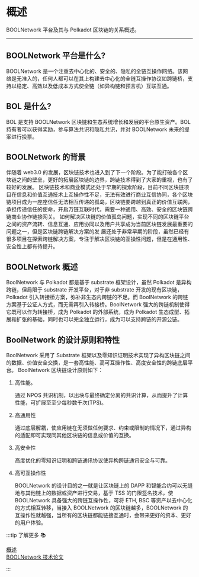 # 概述

BOOLNetwork 平台及其与 Polkadot 区块链的关系概述。

---

## BOOLNetwork 平台是什么?

BOOLNetwork 是一个注重去中心化的、安全的、隐私的全链互操作网络。该网络是无准入的，任何人都可以在其上构建去中心化的全链互操作协议如跨链桥，支持以稳定、高效以及低成本方式使全链（如异构链和预言机）互联互通。

## BOL 是什么?

BOL 是支持 BOOLNetwork 区块链和生态系统增长和发展的平台原生资产。BOL 持有者可以获得奖励，参与算法共识和隐私共识，并对 BOOLNetwork 未来的提案进行投票。

## BOOLNetwork 的背景

伴随着 web3.0 的发展，区块链技术也进入到了下一个阶段。为了能打破各个区块链之间的壁垒，更好的拓展区块链的边界，跨链技术得到了大家的重视，也有了较好的发展。
区块链技术和商业模式还处于早期的探索阶段，目前不同区块链项目在信息和价值互通技术上互操作性不足，无法有效进行商业互信协同，各个区块链项目成为一座座信任无法相互传递的孤岛，区块链要跨越到真正的价值互联网，承担传递信任的使命，开启万链互联时代，需要一种通用、高效、安全的区块链跨链商业协作链接网关。
如何解决区块链的价值孤岛问题，实现不同的区块链平台之间的资产流转、信息互通、应用协同以及用户共享成为当前区块链发展最重要的问题之一，但是区块链跨链解决方案的发 展还处于非常早期的阶段，虽然已经有很多项目在探索跨链解决方案，专注于解决区块链的互操性问题，但是在通用性、安全性上都有待提升。

## BOOLNetwork 概述

BoolNetwork 与 Polkadot 都是基于 substrate 框架设计，虽然 Polkadot 是异构跨链，但局限于 substrate 开发平台，对于非 substrate 开发的现有区块链，Polkadot 引入转接桥方案，弥补非生态内跨链的不足。而 BoolNetwork 的跨链方案基于公证人方式，而无需再引入转接桥。BoolNetwork 强大的跨链机制使得它既可以作为转接桥，成为 Polkadot 的外部系统，成为 Polkadot 生态成型、拓展和扩张的基础，同时也可以完全独立运行，成为可以支持跨链的开源公链。

## BoolNetwork 的设计原则和特性

BoolNetwork 采用了 Substrate 框架以及零知识证明技术实现了异构区块链之间的数据、价值安全交换，是一套高性能、高可互操作性、高度安全性的跨链底层平台。
BoolNetwork 区块链设计原则如下：

1. 高性能。

   通过 NPOS 共识机制，以出块与最终确定分离的共识计算，从而提升了计算性能，可扩展至至少每秒数千次(TPS)。

2. 高通用性

   通过底层解耦，使应用链在无须做任何要求、约束或限制的情况下，通过异构的适配即可实现同其他区块链的信息或价值的互换。

3. 高安全性

   高度优化的零知识证明和跨链通讯协议使异构跨链通讯安全与可靠。

4. 高可互操作性

   BOOLNetwork 的设计目的之一就是让区块链上的 DAPP 和智能合约可以无缝地与其他链上的数据或资产进行交易，基于 TSS 的门限签名技术，使 BOOLNetwork 具备强大的跨链互操作性，可将 ETH, BSC 等资产以去中心化的方式相互转移，当接入 BOOLNetwork 的区块链越多，BOOLNetwork 的互操作性就越强，当所有的区块链都能链接互通时，会带来更好的资本、更好的用户体验。

:::tip 了解更多 📚

[概述](https://github.com/boolnetwork/overview)  
[BOOLNetwork 技术论文](https://ieeexplore.ieee.org/document/9903072)

:::
